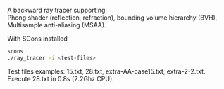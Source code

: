 A backward ray tracer supporting:<br>
Phong shader (reflection, refraction), bounding volume hierarchy (BVH), Multisample anti-aliasing (MSAA).<br>

With SCons installed
```bash
scons
./ray_tracer -i <test-files>
```
Test files examples: 15.txt, 28.txt, extra-AA-case15.txt, extra-2-2.txt.<br>
Execute 28.txt in 0.8s (2.2Ghz CPU).
